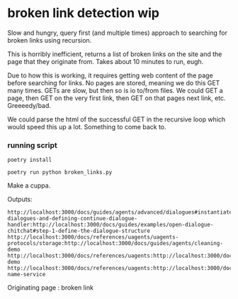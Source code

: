 # broken link detection wip

Slow and hungry, query first (and multiple times) approach to searching for broken links using recursion. 

This is horribly inefficient, returns a list of broken links on the site and the page that they originate from. 
Takes about 10 minutes to run, eugh. 

Due to how this is working, it requires getting web content of the page before searching for links. No pages are 
stored, meaning we do this GET many times. GETs are slow, but then so is io to/from files. We could GET a page, then 
GET on the very first link, then GET on that pages next link, etc. Greeeedy/bad.

We could parse the html of the successful GET in the recursive loop which would speed this up a lot. Something to 
come back to.

### running script 

`poetry install`

`poetry run python broken_links.py`

Make a cuppa.

Outputs: 

```
http://localhost:3000/docs/guides/agents/advanced/dialogues#instantiate-dialogues-and-defining-continue-dialogue-handler:http://localhost:3000/docs/guides/examples/open-dialogue-chitchat#step-1-define-the-dialogue-structure
http://localhost:3000/docs/references/uagents/uagents-protocols/storage:http://localhost:3000/docs/guides/agents/cleaning-demo
http://localhost:3000/docs/references/uagents:http://localhost:3000/docs/guides/agents/cleaning-demo
http://localhost:3000/docs/references/uagents:http://localhost:3000/docs/guides/agents/uagents-name-service

```

Originating page : broken link
